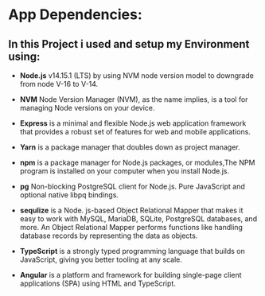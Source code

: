 
# App Dependencies:

## In this Project i used and setup my Environment using:

- **Node.js** v14.15.1 (LTS) by using NVM node version model to downgrade from node V-16 to V-14.

- **NVM** Node Version Manager (NVM), as the name implies, is a tool for managing Node versions on your device.

- **Express**  is a minimal and flexible Node.js web application framework that provides a robust set of features for web and mobile applications.

- **Yarn** is a package manager that doubles down as project manager.

- **npm** is a package manager for Node.js packages, or modules,The NPM program is installed on your computer when you install Node.js. 

 - **pg** Non-blocking PostgreSQL client for Node.js. Pure JavaScript and optional native libpq bindings.

 - **sequlize**  is a Node. js-based Object Relational Mapper that makes it easy to work with MySQL, MariaDB, SQLite, PostgreSQL databases, and more. An Object Relational Mapper performs functions like handling database records by representing the data as objects.


- **TypeScript**  is a strongly typed programming language that builds on JavaScript, giving you better tooling at any scale.


- **Angular** is a platform and framework for building single-page client applications (SPA) using HTML and TypeScript. 


